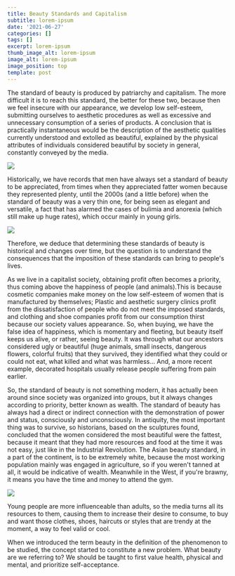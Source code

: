 ```yaml
---
title: Beauty Standards and Capitalism
subtitle: lorem-ipsum
date: '2021-06-27'
categories: []
tags: []
excerpt: lorem-ipsum
thumb_image_alt: lorem-ipsum
image_alt: lorem-ipsum
image_position: top
template: post
---
```

The standard of beauty is produced by patriarchy and capitalism. The more difficult it is to reach this standard, the better for these two, because then we feel insecure with our appearance, we develop low self-esteem, submitting ourselves to aesthetic procedures as well as excessive and unnecessary consumption of a series of products. A conclusion that is practically instantaneous would be the description of the aesthetic qualities currently understood and extolled as beautiful, explained by the physical attributes of individuals considered beautiful by society in general, constantly conveyed by the media.




![](https://lh5.googleusercontent.com/U-3rd2WAZ_mlTcwBI2VCOvgEd0HJrBqdWJMx7P9NhUdV4cCGuPDjdFs0RJbe-Ka\_8OvDuJ7kblFXSlQXYF6hQkRqMrgI5Zh9Zb36QChjXHAVHm0NnJT0XArCwjApb1fIlUNmsk5J)

Historically, we have records that men have always set a standard of beauty to be appreciated, from times when they appreciated fatter women because they represented plenty, until the 2000s (and a little before) when the standard of beauty was a very thin one, for being seen as elegant and versatile, a fact that has alarmed the cases of bulimia and anorexia (which still make up huge rates), which occur mainly in young girls.

![](https://lh6.googleusercontent.com/j6tgTLvV6TfAu6HfsIcvs_oYPw_LLqwQSHIGMoHColwdm7KRtx0Rgh9ysmW9x3wgJdrPYDemApwD0U3aCHo8SsaVBsI7jYusvFNRFCWfwLhW64\_ffsNeWJ0mqp8rGbjtrsoyM5KA)

Therefore, we deduce that determining these standards of beauty is historical and changes over time, but the question is to understand the consequences that the imposition of these standards can bring to people's lives.

As we live in a capitalist society, obtaining profit often becomes a priority, thus coming above the happiness of people (and animals).This is because cosmetic companies make money on the low self-esteem of women that is manufactured by themselves; Plastic and aesthetic surgery clinics profit from the dissatisfaction of people who do not meet the imposed standards, and clothing and shoe companies profit from our consumption thirst because our society values ​​appearance. So, when buying, we have the false idea of happiness, which is momentary and fleeting, but beauty itself keeps us alive, or rather, seeing beauty. It was through what our ancestors considered ugly or beautiful (huge animals, small insects, dangerous flowers, colorful fruits) that they survived, they identified what they could or could not eat, what killed and what was harmless… And, a more recent example, decorated hospitals usually release people suffering from pain earlier.

So, the standard of beauty is not something modern, it has actually been around since society was organized into groups, but it always changes according to priority, better known as wealth. The standard of beauty has always had a direct or indirect connection with the demonstration of power and status, consciously and unconsciously. In antiquity, the most important thing was to survive, so historians, based on the sculptures found, concluded that the women considered the most beautiful were the fattest, because it meant that they had more resources and food at the time it was not easy, just like in the Industrial Revolution. The Asian beauty standard, in a part of the continent, is to be extremely white, because the most working population mainly was engaged in agriculture, so if you weren't tanned at all, it would be indicative of wealth. Meanwhile in the West, if you're brawny, it means you have the time and money to attend the gym.

![](https://lh6.googleusercontent.com/q_CwtYrvmjUs50nMj7QiBsS8qYAc-6OEf-tbH08NAHp-AYCPpZ_C5tQsMh3o4aoS9Jdy4kT419lIC87mZoFC1idzsPjlbZbNd5ZwuAfXCiOAZvvWzRXwsNXHZnB8ekSssGwlj_IH)

Young people are more influenceable than adults, so the media turns all its resources to them, causing them to increase their desire to consume, to buy and want those clothes, shoes, haircuts or styles that are trendy at the moment, a way to feel valid or cool.

When we introduced the term beauty in the definition of the phenomenon to be studied, the concept started to constitute a new problem. What beauty are we referring to? We should be taught to first value health, physical and mental, and prioritize self-acceptance.
